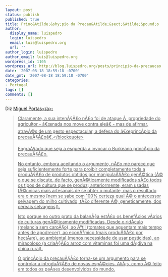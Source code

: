 ```yaml
---
layout: post
status: publish
published: true
title: Princ&Atilde;&shy;pio da Precau&Atilde;&sect;&Atilde;&pound;o
author:
  display_name: luispedro
  login: luispedro
  email: luis@luispedro.org
  url: ''
author_login: luispedro
author_email: luis@luispedro.org
wordpress_id: 1105
wordpress_url: http://blog.luispedro.org/posts/principio-da-precaucao
date: '2007-08-18 18:59:18 -0700'
date_gmt: '2007-08-18 18:59:18 -0700'
categories:
- Portugal
tags: []
comments: []
---
```

<p>Diz <a href="http:&#47;&#47;www.miguelportas.net&#47;blog&#47;?p=108">Miguel Portas<&#47;a>:</p>
<blockquote><p>Claramente, a sua inten&Atilde;&sect;&Atilde;&pound;o n&Atilde;&pound;o foi de ataque &Atilde;&nbsp; propriedade do agricultor - &acirc;&euro;&oelig;nada nos move contra ele&acirc;&euro; - mas de afirmar, atrav&Atilde;&copy;s de um gesto espectacular, a defesa do &acirc;&euro;&oelig;princ&Atilde;&shy;pio da precau&Atilde;&sect;&Atilde;&pound;o&acirc;&euro;.<&#47;blockquote></p>
<p>Engra&Atilde;&sect;ado que seja a esquerda a invocar o Burkeano princ&Atilde;&shy;pio da precau&Atilde;&sect;&Atilde;&pound;o.</p>
<p>No entanto, embora aceitando o argumento, n&Atilde;&pound;o me parece que seja suficientemente forte para proibir completamente toda a produ&Atilde;&sect;&Atilde;&pound;o de produtos obtidos por manipula&Atilde;&sect;&Atilde;&pound;o gen&Atilde;&copy;tica (&Atilde;&copy; o que se discute, de facto, gen&Atilde;&copy;ticamente modificados s&Atilde;&pound;o todos os tipos de cultura que se produz; anteriormente, eram usadas t&Atilde;&copy;cnicas mais artesanais de se obter o mutante, mas o resultado era o mesmo [nem se sabe com 100% certeza qual &Atilde;&copy; o antecessor selvagem do milho cultivado, t&Atilde;&pound;o diferente &Atilde;&copy;, geneticamente, dos cereais selvagens]).</p>
<p>Isto porque no outro prato da balan&Atilde;&sect;a est&Atilde;&pound;o os benef&Atilde;&shy;cios v&Atilde;&iexcl;rios de culturas gen&Atilde;&copy;ticamente modificadas. Desde o rid&Atilde;&shy;culo (melancia sem caro&Atilde;&sect;o), ao &Atilde;&ordm;til (tomates que aguentam mais tempo antes de apodrecer), ao econ&Atilde;&sup3;mico (mais produ&Atilde;&sect;&Atilde;&pound;o por hect&Atilde;&iexcl;re), ao ambiental (menos necessidade de usar pesticidas), ao miracoloso (a cria&Atilde;&sect;&Atilde;&pound;o arroz com vitaminas foi uma d&Atilde;&iexcl;diva na china rural).</p>
<p>O princ&Atilde;&shy;pio da precau&Atilde;&sect;&Atilde;&pound;o torna-se um argumento para se controlar a introdu&Atilde;&sect;&Atilde;&pound;o de novas esp&Atilde;&copy;cies. Ali&Atilde;&iexcl;s, como &Atilde;&copy; feito em todos os pa&Atilde;&shy;ses desenvolvidos do mundo.</p>
